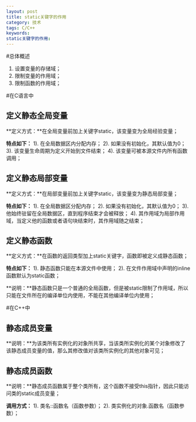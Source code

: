 ```yaml
---
layout: post
title: static关键字的作用
category: 技术
tags: C/C++
keywords: 
static关键字的作用: 
---
```


#总体概述

1. 设置变量的存储域；
2. 限制变量的作用域；
3. 限制函数的作用域；

#在C语言中

定义静态全局变量
---

**定义方式：**在全局变量前加上关键字static，该变量变为全局经验变量；

**特点如下：**
1). 在全局数据区内分配内存；
2). 如果没有初始化，其默认值为0；
3). 该变量生命周期为定义开始到文件结束；
4). 该变量可被本源文件内所有函数调用；

定义静态局部变量
---

**定义方式：**在局部变量前加上关键字static，该变量变为静态局部变量；

**特点如下：**
1). 在全局数据区分配内存；
2). 如果没有初始化，其默认值为0；
3). 他始终驻留在全局数据区，直到程序结束才会被释放；
4). 其作用域为局部作用域，当定义他的函数或者语句块结束时，其作用域随之结束；

定义静态函数
---

**定义方式：**在函数的返回类型加上static关键字，函数即被定义成静态函数；

**特点如下：**
1). 静态函数只能在本源文件中使用；
2). 在文件作用域中声明的inline函数默认为static函数；

**说明：**静态函数只是一个普通的全局函数，但是被static限制了作用域，所以只能在文件所在的编译单位内使用，不能在其他编译单位内使用；

#在C++中

静态成员变量
---

**说明：**为该类所有实例化的对象所共享，当该类所实例化的某个对象修改了该静态成员变量的值，那么其修改值对该类所实例化的其他对象可见；

静态成员函数
---

**说明：**静态成员函数属于整个类所有，这个函数不接受this指针，因此只能访问类的static成员变量；

**调用方式：**
1). 类名::函数名（函数参数）；
2). 类实例化的对象.函数名（函数参数）；

